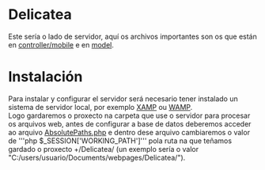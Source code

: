 # Delicatea

Este sería o lado de servidor, aquí os archivos importantes son os que están en [controller/mobile](https://github.com/carlosiglesias1/Delicatea/tree/master/controller/mobile) e en [model](https://github.com/carlosiglesias1/Delicatea/tree/master/model).

# Instalación

Para instalar y configurar el servidor será necesario tener instalado un sistema de servidor local, por exemplo [XAMP](https://www.apachefriends.org/es/download.html) ou [WAMP](https://sourceforge.net/projects/wampserver/files/).</br>
Logo gardaremos o proxecto na carpeta que use o servidor para procesar os arquivos web, antes de configurar a base de datos deberemos acceder ao arquivo [AbsolutePaths.php](paths/AbsolutePaths.php) e dentro dese arquivo cambiaremos o valor de '''php $_SESSION['WORKING_PATH']''' pola ruta na que teñamos gardado o proxecto +/Delicatea/ (un exemplo sería o valor "C:/users/usuario/Documents/webpages/Delicatea/").
